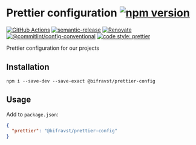 # Prettier configuration [![npm version](https://img.shields.io/npm/v/@bifravst/prettier-config.svg)](https://www.npmjs.com/package/@bifravst/prettier-config)

[![GitHub Actions](https://github.com/NordicSemiconductor/prettier-config-js/workflows/Test%20and%20Release/badge.svg)](https://github.com/NordicSemiconductor/prettier-config-js/actions)
[![semantic-release](https://img.shields.io/badge/%20%20%F0%9F%93%A6%F0%9F%9A%80-semantic--release-e10079.svg)](https://github.com/semantic-release/semantic-release)
[![Renovate](https://img.shields.io/badge/renovate-enabled-brightgreen.svg)](https://renovatebot.com)
[![@commitlint/config-conventional](https://img.shields.io/badge/%40commitlint-config--conventional-brightgreen)](https://github.com/conventional-changelog/commitlint/tree/master/@commitlint/config-conventional)
[![code style: prettier](https://img.shields.io/badge/code_style-prettier-ff69b4.svg)](https://github.com/prettier/prettier/)

Prettier configuration for our projects

## Installation

    npm i --save-dev --save-exact @bifravst/prettier-config

## Usage

Add to `package.json`:

```json
{
  "prettier": "@bifravst/prettier-config"
}
```
